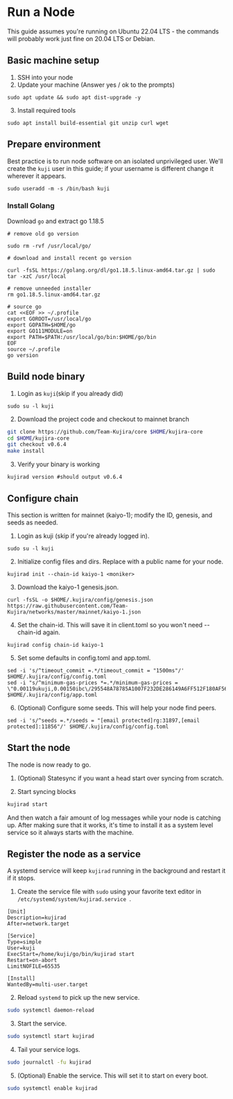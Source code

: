 # Run a Node

This guide assumes you're running on Ubuntu 22.04 LTS - the commands will probably work just fine on 20.04 LTS or Debian.

## Basic machine setup

1. SSH into your node
2. Update your machine (Answer yes / ok to the prompts)

```
sudo apt update && sudo apt dist-upgrade -y
```

3. Install required tools

```
sudo apt install build-essential git unzip curl wget
```

## Prepare environment

Best practice is to run node software on an isolated unprivileged user. We'll create the ```kuji``` user in this guide; if your username is different change it wherever it appears. 

```
sudo useradd -m -s /bin/bash kuji
```

### Install Golang

Download `go` and extract go 1.18.5

```
# remove old go version

sudo rm -rvf /usr/local/go/

# download and install recent go version

curl -fsSL https://golang.org/dl/go1.18.5.linux-amd64.tar.gz | sudo tar -xzC /usr/local

# remove unneeded installer
rm go1.18.5.linux-amd64.tar.gz

# source go
cat <<EOF >> ~/.profile
export GOROOT=/usr/local/go
export GOPATH=$HOME/go
export GO111MODULE=on
export PATH=$PATH:/usr/local/go/bin:$HOME/go/bin
EOF
source ~/.profile
go version
```

## Build node binary

1. Login as ```kuji```(skip if you already did)

```
sudo su -l kuji
```

2. Download the project code and checkout to mainnet branch

```bash
git clone https://github.com/Team-Kujira/core $HOME/kujira-core
cd $HOME/kujira-core
git checkout v0.6.4
make install
```

3. Verify your binary is working

```
kujirad version #should output v0.6.4
```

## Configure chain

This section is written for mainnet (kaiyo-1); modify the ID, genesis, and seeds as needed.

1. Login as kuji (skip if you're already logged in).

```
sudo su -l kuji
```

2. Initialize config files and dirs. Replace <moniker> with a public name for your node.

```
kujirad init --chain-id kaiyo-1 <moniker>
```
3. Download the kaiyo-1 genesis.json.

```
curl -fsSL -o $HOME/.kujira/config/genesis.json https://raw.githubusercontent.com/Team-Kujira/networks/master/mainnet/kaiyo-1.json
```
4. Set the chain-id. This will save it in client.toml so you won't need --chain-id again.

```
kujirad config chain-id kaiyo-1
```

5. Set some defaults in config.toml and app.toml.

```
sed -i 's/^timeout_commit =.*/timeout_commit = "1500ms"/' $HOME/.kujira/config/config.toml
sed -i "s/^minimum-gas-prices *=.*/minimum-gas-prices = \"0.00119ukuji,0.00150ibc\/295548A78785A1007F232DE286149A6FF512F180AF5657780FC89C009E2C348F,0.000125ibc\/27394FB092D2ECCD56123C74F36E4C1F926001CEADA9CA97EA622B25F41E5EB2,0.00126ibc\/47BD209179859CDE4A2806763D7189B6E6FE13A17880FE2B42DE1E6C1E329E23,0.00652ibc\/3607EB5B5E64DD1C0E12E07F077FF470D5BC4706AFCBC98FE1BA960E5AE4CE07,617283951ibc\/F3AA7EF362EC5E791FE78A0F4CCC69FEE1F9A7485EB1A8CAB3F6601C00522F10,0.000288ibc\/EFF323CC632EC4F747C61BCE238A758EFDB7699C3226565F7C20DA06509D59A5,5ibc\/DA59C009A0B3B95E0549E6BF7B075C8239285989FF457A8EDDBB56F10B2A6986,0.00137ibc\/A358D7F19237777AF6D8AD0E0F53268F8B18AE8A53ED318095C14D6D7F3B2DB5,0.0488ibc\/4F393C3FCA4190C0A6756CE7F6D897D5D1BE57D6CCB80D0BC87393566A7B6602,78492936ibc\/004EBF085BBED1029326D56BE8A2E67C08CECE670A94AC1947DF413EF5130EB2,964351ibc\/1B38805B1C75352B28169284F96DF56BDEBD9E8FAC005BDCC8CF0378C82AA8E7\"/;" $HOME/.kujira/config/app.toml
```

6. (Optional) Configure some seeds. This will help your node find peers.

```
sed -i 's/^seeds =.*/seeds = "[email protected]rg:31897,[email protected]:11856"/' $HOME/.kujira/config/config.toml
```

## Start the node

The node is now ready to go.

1. (Optional) Statesync if you want a head start over syncing from scratch.

2. Start syncing blocks

```bash
kujirad start
```

And then watch a fair amount of log messages while your node is catching up. After making sure that it works, it's time to install it as a system level service so it always starts with the machine.

## Register the node as a service

A systemd service will keep `kujirad` running in the background and restart it if it stops.

1. Create the service file with `sudo` using your favorite text editor in `/etc/systemd/system/kujirad.service `.

```
[Unit]
Description=kujirad
After=network.target

[Service]
Type=simple
User=kuji
ExecStart=/home/kuji/go/bin/kujirad start
Restart=on-abort
LimitNOFILE=65535

[Install]
WantedBy=multi-user.target  
```

2. Reload `systemd` to pick up the new service.
```bash
sudo systemctl daemon-reload
```
3. Start the service.
```bash
sudo systemctl start kujirad
```
4. Tail your service logs.
```bash
sudo journalctl -fu kujirad
```
5. (Optional) Enable the service. This will set it to start on every boot.
```bash
sudo systemctl enable kujirad
```

